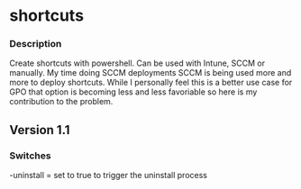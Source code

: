 # shortcuts

### Description
Create shortcuts with powershell.  Can be used with Intune, SCCM or manually.  My time doing SCCM deployments SCCM is being used more and more to deploy shortcuts.  While I personally feel this is a better use case for GPO that option is becoming less and less favoriable so here is my contribution to the problem.

## Version 1.1

### Switches
-uninstall = set to true to trigger the uninstall process
